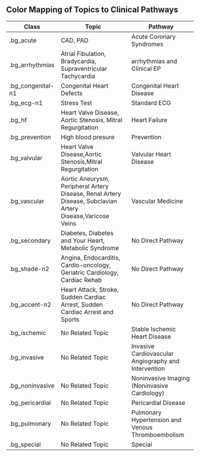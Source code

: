 ## Color Mapping of Topics to Clinical Pathways

| Class             | Topic                                                                                                      | Pathway                                              |
| ----------------- | ---------------------------------------------------------------------------------------------------------- | ---------------------------------------------------- |
| .bg_acute         | CAD, PAD                                                                                                   | Acute Coronary Syndromes                             |
| .bg_arrhythmias  | Atrial Fibulation, Bradycardia, Supraventricular Tachycardia                                               | arrhythmias and Clinical EP                         |
| .bg_congenital-n1 | Congenital Heart Defects                                                                                   | Congenital Heart Disease                             |
| .bg_ecg-n1        | Stress Test                                                                                                | Standard ECG                                         |
| .bg_hf            | Heart Valve Disease, Aortic Stenosis, Mitral Regurgitation                                                 | Heart Failure                                        |
| .bg_prevention    | High blood presure                                                                                         | Prevention                                           |
| .bg_valvular      | Heart Valve Disease,Aortic Stenosis,Mitral Regurgitation                                                   | Valvular Heart Disease                               |
| .bg_vascular      | Aortic Aneurysm, Peripheral Artery Disease, Renal Artery Disease, Subclavian Artery Disease,Varicose Veins | Vascular Medicine                                    |
| .bg_secondary     | Diabetes, Diabetes and Your Heart, Metabolic Syndrome                                                      | No Direct Pathway                                    |
| .bg_shade-n2      | Angina, Endocarditis, Cardio-oncology, Geriatric Cardiology, Cardiac Rehab                                 | No Direct Pathway                                    |
| .bg_accent-n2     | Heart Attack, Stroke, Sudden Cardiac Arrest, Sudden Cardiac Arrest and Sports                              | No Direct Pathway                                    |
| .bg_ischemic     | No Related Topic                                                                                           | Stable Ischemic Heart Disease                        |
| .bg_invasive      | No Related Topic                                                                                           | Invasive Cardiovascular Angiography and Intervention |
| .bg_noninvasive   | No Related Topic                                                                                           | Noninvasive Imaging (Noninvasive Cardiology)         |
| .bg_pericardial   | No Related Topic                                                                                           | Pericardial Disease                                  |
| .bg_pulmonary     | No Related Topic                                                                                           | Pulmonary Hypertension and Venous Thromboembolism    |
| .bg_special       | No Related Topic                                                                                           | Special                                              |
